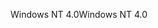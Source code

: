 <span data-ttu-id="35fd5-101">Windows NT 4.0</span><span class="sxs-lookup"><span data-stu-id="35fd5-101">Windows NT 4.0</span></span>